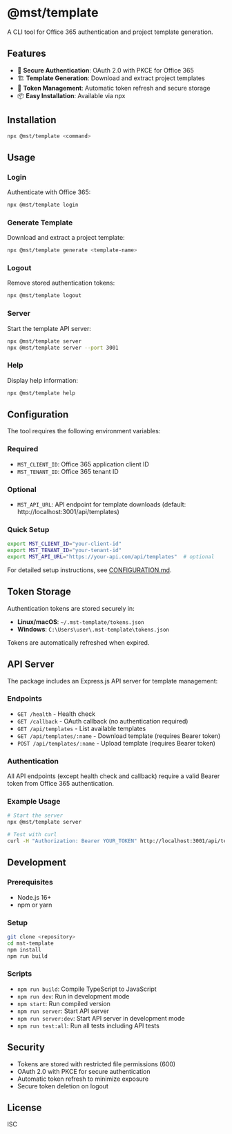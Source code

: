 # @mst/template

A CLI tool for Office 365 authentication and project template generation.

## Features

- 🔐 **Secure Authentication**: OAuth 2.0 with PKCE for Office 365
- 🏗️ **Template Generation**: Download and extract project templates
- 🔄 **Token Management**: Automatic token refresh and secure storage
- 📦 **Easy Installation**: Available via npx

## Installation

```bash
npx @mst/template <command>
```

## Usage

### Login
Authenticate with Office 365:
```bash
npx @mst/template login
```

### Generate Template
Download and extract a project template:
```bash
npx @mst/template generate <template-name>
```

### Logout
Remove stored authentication tokens:
```bash
npx @mst/template logout
```

### Server
Start the template API server:
```bash
npx @mst/template server
npx @mst/template server --port 3001
```

### Help
Display help information:
```bash
npx @mst/template help
```

## Configuration

The tool requires the following environment variables:

### Required
- `MST_CLIENT_ID`: Office 365 application client ID
- `MST_TENANT_ID`: Office 365 tenant ID

### Optional
- `MST_API_URL`: API endpoint for template downloads (default: http://localhost:3001/api/templates)

### Quick Setup
```bash
export MST_CLIENT_ID="your-client-id"
export MST_TENANT_ID="your-tenant-id"
export MST_API_URL="https://your-api.com/api/templates"  # optional
```

For detailed setup instructions, see [CONFIGURATION.md](CONFIGURATION.md).

## Token Storage

Authentication tokens are stored securely in:
- **Linux/macOS**: `~/.mst-template/tokens.json`
- **Windows**: `C:\Users\user\.mst-template\tokens.json`

Tokens are automatically refreshed when expired.

## API Server

The package includes an Express.js API server for template management:

### Endpoints
- `GET /health` - Health check
- `GET /callback` - OAuth callback (no authentication required)
- `GET /api/templates` - List available templates
- `GET /api/templates/:name` - Download template (requires Bearer token)
- `POST /api/templates/:name` - Upload template (requires Bearer token)

### Authentication
All API endpoints (except health check and callback) require a valid Bearer token from Office 365 authentication.

### Example Usage
```bash
# Start the server
npx @mst/template server

# Test with curl
curl -H "Authorization: Bearer YOUR_TOKEN" http://localhost:3001/api/templates
```

## Development

### Prerequisites
- Node.js 16+
- npm or yarn

### Setup
```bash
git clone <repository>
cd mst-template
npm install
npm run build
```

### Scripts
- `npm run build`: Compile TypeScript to JavaScript
- `npm run dev`: Run in development mode
- `npm start`: Run compiled version
- `npm run server`: Start API server
- `npm run server:dev`: Start API server in development mode
- `npm run test:all`: Run all tests including API tests

## Security

- Tokens are stored with restricted file permissions (600)
- OAuth 2.0 with PKCE for secure authentication
- Automatic token refresh to minimize exposure
- Secure token deletion on logout

## License

ISC
